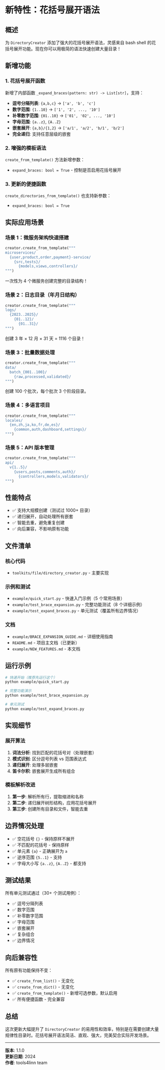 # 新特性：花括号展开语法

## 概述

为 `DirectoryCreator` 添加了强大的花括号展开语法，灵感来自 bash shell 的花括号展开功能。现在你可以用极简的语法快速创建大量目录！

## 新增功能

### 1. 花括号展开函数

新增了内部函数 `_expand_braces(pattern: str) -> List[str]`，支持：

- **逗号分隔列表**: `{a,b,c}` → `['a', 'b', 'c']`
- **数字范围**: `{1..10}` → `['1', '2', ..., '10']`
- **补零数字范围**: `{01..10}` → `['01', '02', ..., '10']`
- **字母范围**: `{a..z}`, `{A..Z}`
- **嵌套展开**: `{a,b}/{1,2}` → `['a/1', 'a/2', 'b/1', 'b/2']`
- **完全递归**: 支持任意层级的嵌套

### 2. 增强的模板语法

`create_from_template()` 方法新增参数：
- `expand_braces: bool = True` - 控制是否启用花括号展开

### 3. 更新的便捷函数

`create_directories_from_template()` 也支持新参数：
- `expand_braces: bool = True`

## 实际应用场景

### 场景 1：微服务架构快速搭建

```python
creator.create_from_template("""
microservices/
  {user,product,order,payment}-service/
    {src,tests}/
      {models,views,controllers}/
""")
```

一次性为 4 个微服务创建完整的目录结构！

### 场景 2：日志目录（年月日结构）

```python
creator.create_from_template("""
logs/
  {2023..2025}/
    {01..12}/
      {01..31}/
""")
```

创建 3 年 × 12 月 × 31 天 = 1116 个目录！

### 场景 3：批量数据处理

```python
creator.create_from_template("""
data/
  batch_{001..100}/
    {raw,processed,validated}/
""")
```

创建 100 个批次，每个批次 3 个阶段目录。

### 场景 4：多语言项目

```python
creator.create_from_template("""
locales/
  {en,zh,ja,ko,fr,de,es}/
    {common,auth,dashboard,settings}/
""")
```

### 场景 5：API 版本管理

```python
creator.create_from_template("""
api/
  v{1..5}/
    {users,posts,comments,auth}/
      {controllers,models,validators}/
""")
```

## 性能特点

- ✅ 支持大规模创建（测试过 1000+ 目录）
- ✅ 递归展开，自动处理所有嵌套
- ✅ 智能去重，避免重复创建
- ✅ 向后兼容，不影响原有功能

## 文件清单

### 核心代码
- `toolkits/file/directory_creator.py` - 主要实现

### 示例和测试
- `example/quick_start.py` - 快速入门示例（5 个常用场景）
- `example/test_brace_expansion.py` - 完整功能测试（8 个详细示例）
- `example/test_expand_braces.py` - 单元测试（覆盖所有边界情况）

### 文档
- `example/BRACE_EXPANSION_GUIDE.md` - 详细使用指南
- `README.md` - 项目主文档（已更新）
- `example/NEW_FEATURES.md` - 本文档

## 运行示例

```bash
# 快速开始（推荐先运行这个）
python example/quick_start.py

# 完整功能演示
python example/test_brace_expansion.py

# 单元测试
python example/test_expand_braces.py
```

## 实现细节

### 展开算法

1. **词法分析**: 找到匹配的花括号对（处理嵌套）
2. **模式识别**: 区分逗号列表 vs 范围表达式
3. **递归展开**: 处理多层嵌套
4. **笛卡尔积**: 嵌套展开生成所有组合

### 模板解析改进

1. **第一步**: 解析所有行，提取缩进和名称
2. **第二步**: 递归展开树形结构，应用花括号展开
3. **第三步**: 创建所有目录和文件，智能去重

## 边界情况处理

- ✅ 空花括号 `{}` - 保持原样不展开
- ✅ 不匹配的花括号 - 保持原样
- ✅ 单元素 `{a}` - 正确展开为 `a`
- ✅ 逆序范围 `{5..1}` - 支持
- ✅ 字母大小写 `{a..z}`, `{A..Z}` - 都支持

## 测试结果

所有单元测试通过（30+ 个测试用例）：
- ✅ 逗号分隔列表
- ✅ 数字范围
- ✅ 补零数字范围  
- ✅ 字母范围
- ✅ 嵌套展开
- ✅ 复杂组合
- ✅ 边界情况

## 向后兼容性

所有原有功能保持不变：
- ✅ `create_from_list()` - 无变化
- ✅ `create_from_dict()` - 无变化
- ✅ `create_from_template()` - 新增可选参数，默认启用
- ✅ 所有便捷函数 - 完全兼容

## 总结

这次更新大幅提升了 `DirectoryCreator` 的易用性和效率，特别是在需要创建大量规律性目录时。花括号展开语法简洁、直观、强大，完美契合实际开发场景。

---

**版本**: 1.1.0  
**更新日期**: 2024  
**作者**: tools4linn team

